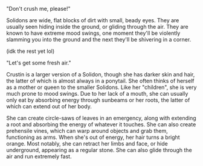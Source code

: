 "Don't crush me, please!"

Solidons are wide, flat blocks of dirt with small, beady eyes. They are usually seen hiding inside the ground, or gliding through the air. They are known to have extreme mood swings, one moment they'll be violently slamming you into the ground and the next they'll be shivering in a corner.

(idk the rest yet lol)

"Let's get some fresh air."

Crustin is a larger version of a Solidon, though she has darker skin and hair, the latter of which is almost always in a ponytail. She often thinks of herself as a mother or queen to the smaller Solidons. Like her "children", she is very much prone to mood swings. Due to her lack of a mouth, she can usually only eat by absorbing energy through sunbeams or her roots, the latter of which can extend out of her body. 

She can create circle-saws of leaves in an emergency, along with extending a root and absorbing the energy of whatever it touches. She can also create prehensile vines, which can warp around objects and grab them, functioning as arms. When she's out of energy, her hair turns a bright orange. Most notably, she can retract her limbs and face, or hide underground, appearing as a regular stone. She can also glide through the air and run extremely fast.
